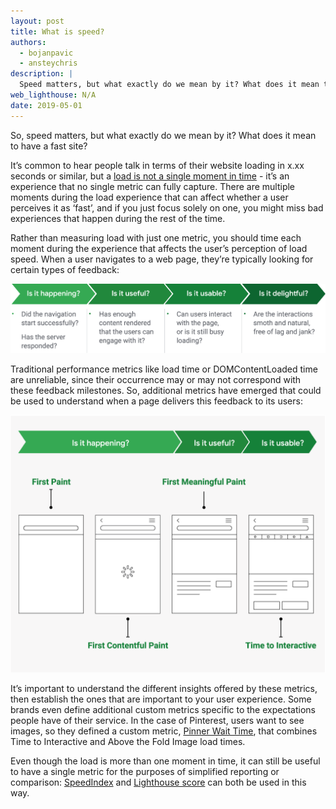 ```yaml
---
layout: post
title: What is speed?
authors:
  - bojanpavic
  - ansteychris
description: |
  Speed matters, but what exactly do we mean by it? What does it mean to have a fast site?
web_lighthouse: N/A
date: 2019-05-01
---
```


So, speed matters, but what exactly do we mean by it? What does it mean to have a fast site?

It’s common to hear people talk in terms of their website loading in x.xx seconds or similar, but a [load is not a single moment in time](https://developers.google.com/web/fundamentals/performance/user-centric-performance-metrics) - it’s an experience that no single metric can fully capture. There are multiple moments during the load experience that can affect whether a user perceives it as ‘fast’, and if you just focus solely on one, you might miss bad experiences that happen during the rest of the time. 

Rather than measuring load with just one metric, you should time each moment during the experience that affects the user’s perception of load speed. When a user navigates to a web page, they’re typically looking for certain types of feedback:

<img src="./speed-feedback.png" alt="Image of feedback user is typically looking for">

Traditional performance metrics like load time or DOMContentLoaded time are unreliable, since their occurrence may or may not correspond with these feedback milestones. So, additional metrics have emerged that could be used to understand when a page delivers this feedback to its users:

<img src="./speed-metrics.png" alt="Image of speed metrics">

It’s important to understand the different insights offered by these metrics, then establish the ones that are important to your user experience. Some brands even define additional custom metrics specific to the expectations people have of their service. In the case of Pinterest, users want to see images, so they defined a custom metric, [Pinner Wait Time](https://www.youtube.com/watch?v=Xryhxi45Q5M), that combines Time to Interactive and Above the Fold Image load times. 

Even though the load is more than one moment in time, it can still be useful to have a single metric for the purposes of simplified reporting or comparison: [SpeedIndex](https://sites.google.com/a/webpagetest.org/docs/using-webpagetest/metrics/speed-index) and [Lighthouse score](https://developers.google.com/web/tools/lighthouse/v3/scoring) can both be used in this way.